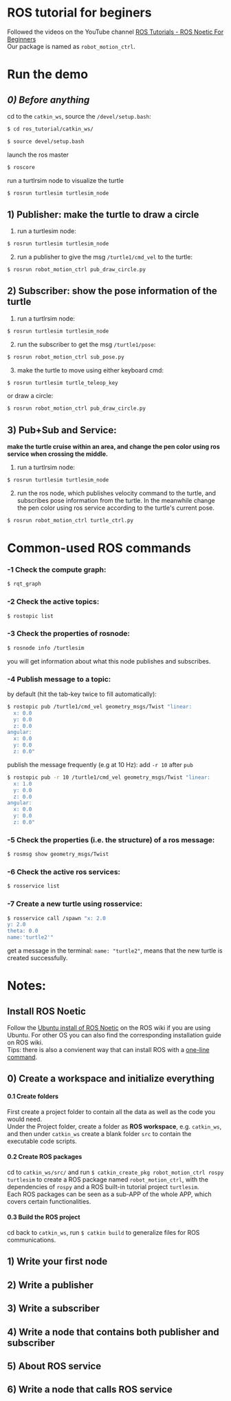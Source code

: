 # ROS tutorial for beginers  
Followed the videos on the YouTube channel [ROS Tutorials - ROS Noetic For Beginners](https://www.youtube.com/playlist?list=PLLSegLrePWgIbIrA4iehUQ-impvIXdd9Q)  
Our package is named as `robot_motion_ctrl`.  
  
# Run the demo  
## *0) Before anything*  
cd to the `catkin_ws`, source the `/devel/setup.bash`:
```bash
$ cd ros_tutorial/catkin_ws/
```  
```bash
$ source devel/setup.bash
```  

launch the ros master 
```bash
$ roscore
```  
run a turtlrsim node to visualize the turtle 
```bash
$ rosrun turtlesim turtlesim_node
```  
  
## **1) Publisher:** make the turtle to draw a circle  
1. run a turtlesim node:  
```bash
$ rosrun turtlesim turtlesim_node
```
2. run a publisher to give the msg `/turtle1/cmd_vel` to the turtle:  
```bash
$ rosrun robot_motion_ctrl pub_draw_circle.py
```  
  
## **2) Subscriber:** show the pose information of the turtle  
1. run a turtlrsim node:  
```bash
$ rosrun turtlesim turtlesim_node
```  
2. run the subscriber to get the msg `/turtle1/pose`:  
```bash
$ rosrun robot_motion_ctrl sub_pose.py
```  
3. make the turtle to move using either keyboard cmd: 
```bash
$ rosrun turtlesim turtle_teleop_key
```  
or draw a circle: 
```bash
$ rosrun robot_motion_ctrl pub_draw_circle.py
```  
  
## **3) Pub+Sub and Service:**  
**make the turtle cruise within an area, and change the pen color using ros service when crossing the middle.**  
1. run a turtlrsim node:  
```bash
$ rosrun turtlesim turtlesim_node
```  
2. run the ros node, which publishes velocity command to the turtle, and subscribes pose information from the turtle. In the meanwhile change the pen color using ros service according to the turtle's current pose.  
```bash
$ rosrun robot_motion_ctrl turtle_ctrl.py
```  
    
  
# Common-used ROS commands  
### -1 Check the compute graph:  
```bash
$ rqt_graph
```  
### -2 Check the active topics:  
```bash
$ rostopic list
```
### -3 Check the properties of rosnode:  
```bash
$ rosnode info /turtlesim
```  
you will get information about what this node publishes and subscribes.  
### -4 Publish message to a topic:  
by default (hit the tab-key twice to fill automatically):    
```bash
$ rostopic pub /turtle1/cmd_vel geometry_msgs/Twist "linear:
  x: 0.0
  y: 0.0
  z: 0.0
angular:
  x: 0.0
  y: 0.0
  z: 0.0"
```
publish the message frequently (e.g at 10 Hz): add `-r 10` after `pub`  
```bash
$ rostopic pub -r 10 /turtle1/cmd_vel geometry_msgs/Twist "linear:
  x: 1.0
  y: 0.0
  z: 0.0
angular:
  x: 0.0
  y: 0.0
  z: 0.0"
```  
### -5 Check the properties (i.e. the structure) of a ros message:  
```bash
$ rosmsg show geometry_msgs/Twist
```  
### -6 Check the active ros services:  
```bash
$ rosservice list
```  
### -7 Create a new turtle using rosservice:  
```bash
$ rosservice call /spawn "x: 2.0
y: 2.0
theta: 0.0
name:'turtle2'"
```  
get a message in the terminal: `name: "turtle2"`, means that the new turtle is created successfully.  
  
# Notes:  
  
## Install ROS Noetic  
Follow the [Ubuntu install of ROS Noetic](http://wiki.ros.org/noetic/Installation/Ubuntu) on the ROS wiki if you are using Ubuntu. For other OS you can also find the corresponding installation guide on ROS wiki.  
Tips: there is also a convienent way that can install ROS with a [one-line command](http://wiki.ros.org/ROS/Installation/TwoLineInstall/).  
  
## 0) Create a workspace and initialize everything  
#### 0.1 Create folders
First create a project folder to contain all the data as well as the code you would need.  
Under the Project folder, create a folder as **ROS workspace**, e.g. `catkin_ws`, and then under `catkin_ws` create a blank folder `src` to contain the executable code scripts.  
  
#### 0.2 Create ROS packages  
cd to `catkin_ws/src/` and run `$ catkin_create_pkg robot_motion_ctrl rospy turtlesim` to create a ROS package named `robot_motion_ctrl`, with the dependencies of `rospy` and a ROS built-in tutorial project `turtlesim`.  
Each ROS packages can be seen as a sub-APP of the whole APP, which covers certain functionalities.  
  
#### 0.3 Build the ROS project
cd back to `catkin_ws`, run `$ catkin build` to generalize files for ROS communications.  
  
## 1) Write your first node  
  
## 2) Write a publisher  
  
## 3) Write a subscriber  
  
## 4) Write a node that contains both publisher and subscriber  

## 5) About ROS service  
  
## 6) Write a node that calls ROS service  
  
